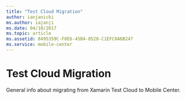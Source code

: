 ```yaml
---
title: "Test Cloud Migration"
author: ianjanicki
ms.author: iajanji
ms.date: 04/10/2017
ms.topic: article
ms.assetid: 8495359C-F8E6-45B4-8528-C1EFC0A6B247
ms.service: mobile-center
---
```


# Test Cloud Migration

General info about migrating from Xamarin Test Cloud to Mobile Center.
